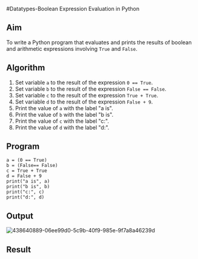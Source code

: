 
#Datatypes-Boolean Expression Evaluation in Python

##  Aim
To write a Python program that evaluates and prints the results of boolean and arithmetic expressions involving `True` and `False`.

##  Algorithm
1. Set variable `a` to the result of the expression `0 == True`.
2. Set variable `b` to the result of the expression `False == False`.
3. Set variable `c` to the result of the expression `True + True`.
4. Set variable `d` to the result of the expression `False + 9`.
5. Print the value of `a` with the label "a is".
6. Print the value of `b` with the label "b is".
7. Print the value of `c` with the label "c:".
8. Print the value of `d` with the label "d:".

##  Program
~~~
a = (0 == True) 
b = (False== False) 
c = True + True 
d = False + 9 
print("a is", a) 
print("b is", b) 
print("c:", c) 
print("d:", d)
~~~

## Output
![438640889-06ee99d0-5c9b-40f9-985e-9f7a8a46239d](https://github.com/user-attachments/assets/e65f0509-3f30-4dd0-9cf1-31901de5104d)

## Result
